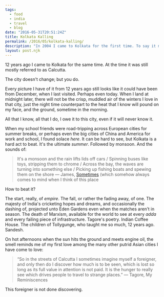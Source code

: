 ```yaml
---
tags:
  - food
  - india
  - travel
  - blog
date: "2016-05-31T20:51:24Z"
title: Kolkata Kalling
permalink: /2016/05/kolkata-kalling/
description: "In 2004 I came to Kolkata for the first time. To say it made an impression would be an understatement. From time to time, I still return to it." 
layout: post.njk
---
```


12 years ago I came to Kolkata for the same time. At the time it was still mostly referred to as Calcutta. 

The city doesn't change; but you do.

Every picture I have of it from 12 years ago still looks like it could have been from December, when I last visited. Perhaps even today. When I land at midnight later, there will not be the crisp, muddled air of the winters I love in that city, just the night time counterpart to the heat that I know will pound on my face, and the ground, sometime in the morning.

All that I know, all that I do, I owe it to this city, even if it will never know it.

When my school friends were road-tripping across European cities for summer breaks, or perhaps even the big cities of China and America for work and school, I found solace *here*. It can be hard to see, but Kolkata is a hard act to beat. It's the ultimate *summer*. Followed by monsoon. And the sounds of:

> It's a monsoon and the rain lifts lids off cars /
> Spinning buses like toys, stripping them to chrome /
> Across the bay, the waves are turning into something else / 
> Picking up fishing boats and spewing them on the shore — James, [Sometimes](https://www.youtube.com/watch?v=ejU5YAHN3vQ) (which somehow always comes to mind when I think of this place

How to beat it?

The start, really, of *empire*. The fall, or rather the fading away, of one. The majesty of India's cricketing hopes and dreams, and occasionally the dashing of, projected unto Eden Gardens even when the matches aren't in season. The death of Marxism, available for the world to see at every *adda* and every failing piece of infrastructure. Tagore's poetry. Indian Coffee House. The children of Tollygunge, who taught me so much, 12 years ago. Sandesh.

On hot afternoons when the sun hits the ground and meets engine oil, the smell reminds me of my first love among the many other putrid Asian cities I have come to love:

> “So in the streets of Calcutta I sometimes imagine myself a foreigner, and only then do I discover how much is to be seen, which is lost so long as its full value in attention is not paid. It is the hunger to really see which drives people to travel to strange places.” — Tagore, My Reminiscences

This foreigner is not done discovering.
